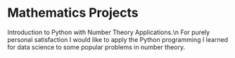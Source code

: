 # Mathematics Projects
Introduction to Python with Number Theory Applications.\n
For purely personal satisfaction I would like to apply the Python programming I learned for data science to some popular problems in number theory.
